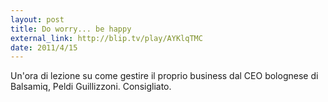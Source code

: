 ```yaml
---
layout: post
title: Do worry... be happy
external_link: http://blip.tv/play/AYKlqTMC
date: 2011/4/15
---
```


Un'ora di lezione su come gestire il proprio business dal CEO bolognese di Balsamiq, Peldi Guillizzoni. Consigliato.